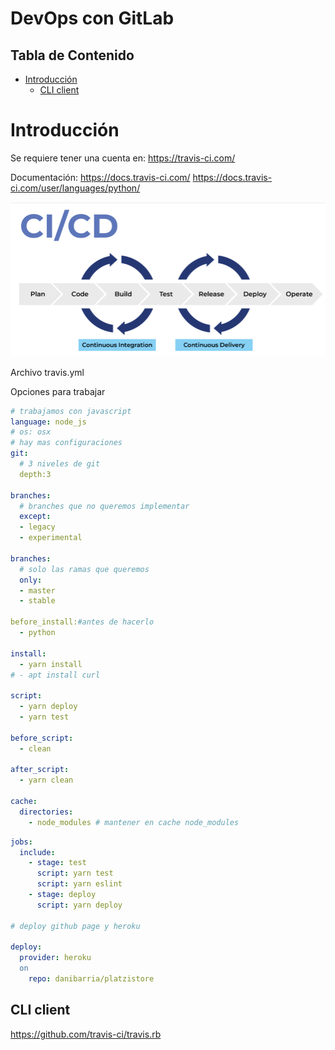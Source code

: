 # DevOps con GitLab<!-- omit in toc -->

## Tabla de Contenido<!-- omit in toc -->
- [Introducción](#introducción)
  - [CLI client](#cli-client)

# Introducción

Se requiere tener una cuenta en: https://travis-ci.com/

Documentación: https://docs.travis-ci.com/
https://docs.travis-ci.com/user/languages/python/

<div align="center">
  <img src="img/1.png">
</div>

Archivo travis.yml

Opciones para trabajar

```yml
# trabajamos con javascript
language: node_js
# os: osx
# hay mas configuraciones
git:
  # 3 niveles de git
  depth:3

branches:
  # branches que no queremos implementar
  except:
  - legacy
  - experimental

branches:
  # solo las ramas que queremos
  only:
  - master
  - stable

before_install:#antes de hacerlo
  - python

install:
  - yarn install
# - apt install curl

script:
  - yarn deploy
  - yarn test

before_script:
  - clean

after_script:
  - yarn clean

cache:
  directories:
    - node_modules # mantener en cache node_modules
```

```yml
jobs:
  include:
    - stage: test
      script: yarn test
      script: yarn eslint
    - stage: deploy
      script: yarn deploy

# deploy github page y heroku

deploy:
  provider: heroku
  on
    repo: danibarria/platzistore
```

## CLI client

https://github.com/travis-ci/travis.rb